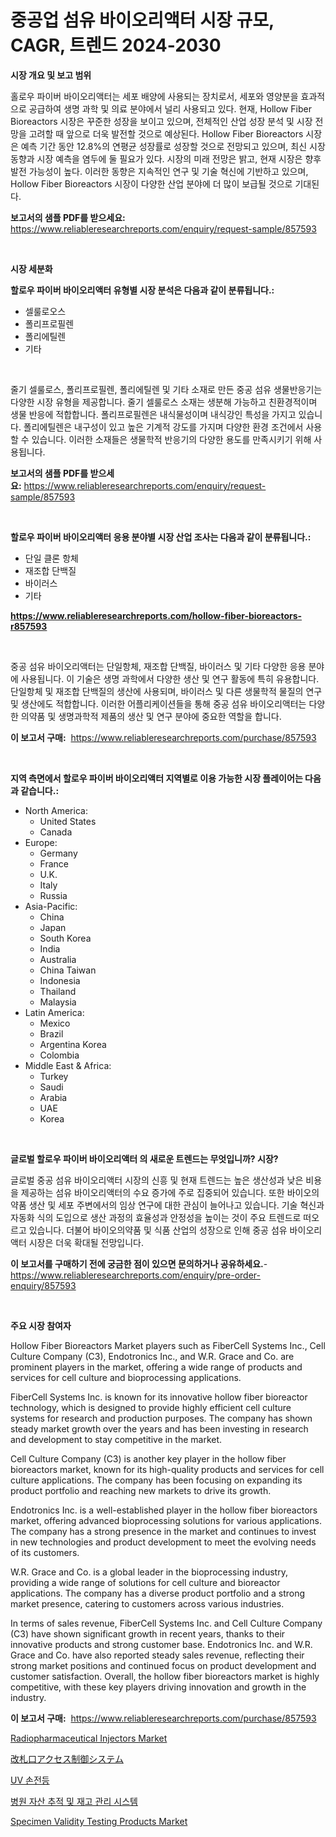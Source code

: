 <p><h1>중공업 섬유 바이오리액터 시장 규모, CAGR, 트렌드 2024-2030</h1></p><p><strong>시장 개요 및 보고 범위</strong></p>
<p><p>홀로우 파이버 바이오리액터는 세포 배양에 사용되는 장치로서, 세포와 영양분을 효과적으로 공급하여 생명 과학 및 의료 분야에서 널리 사용되고 있다. 현재, Hollow Fiber Bioreactors 시장은 꾸준한 성장을 보이고 있으며, 전체적인 산업 성장 분석 및 시장 전망을 고려할 때 앞으로 더욱 발전할 것으로 예상된다. Hollow Fiber Bioreactors 시장은 예측 기간 동안 12.8%의 연평균 성장률로 성장할 것으로 전망되고 있으며, 최신 시장 동향과 시장 예측을 염두에 둘 필요가 있다. 시장의 미래 전망은 밝고, 현재 시장은 향후 발전 가능성이 높다. 이러한 동향은 지속적인 연구 및 기술 혁신에 기반하고 있으며, Hollow Fiber Bioreactors 시장이 다양한 산업 분야에 더 많이 보급될 것으로 기대된다.</p></p>
<p><strong>보고서의 샘플 PDF를 받으세요:</strong> <a href="https://www.reliableresearchreports.com/enquiry/request-sample/857593">https://www.reliableresearchreports.com/enquiry/request-sample/857593</a></p>
<p>&nbsp;</p>
<p><strong>시장 세분화</strong></p>
<p><strong>할로우 파이버 바이오리액터 유형별 시장 분석은 다음과 같이 분류됩니다.:</strong></p>
<p><ul><li>셀룰로오스</li><li>폴리프로필렌</li><li>폴리에틸렌</li><li>기타</li></ul></p>
<p>&nbsp;</p>
<p><p>줄기 셀룰로스, 폴리프로필렌, 폴리에틸렌 및 기타 소재로 만든 중공 섬유 생물반응기는 다양한 시장 유형을 제공합니다. 줄기 셀룰로스 소재는 생분해 가능하고 친환경적이며 생물 반응에 적합합니다. 폴리프로필렌은 내식물성이며 내식강인 특성을 가지고 있습니다. 폴리에틸렌은 내구성이 있고 높은 기계적 강도를 가지며 다양한 환경 조건에서 사용할 수 있습니다. 이러한 소재들은 생물학적 반응기의 다양한 용도를 만족시키기 위해 사용됩니다.</p></p>
<p><strong>보고서의 샘플 PDF를 받으세요:</strong>&nbsp;<a href="https://www.reliableresearchreports.com/enquiry/request-sample/857593">https://www.reliableresearchreports.com/enquiry/request-sample/857593</a></p>
<p>&nbsp;</p>
<p><strong> 할로우 파이버 바이오리액터 응용 분야별 시장 산업 조사는 다음과 같이 분류됩니다.:</strong></p>
<p><ul><li>단일 클론 항체</li><li>재조합 단백질</li><li>바이러스</li><li>기타</li></ul></p>
<p><strong><a href="https://www.reliableresearchreports.com/hollow-fiber-bioreactors-r857593">https://www.reliableresearchreports.com/hollow-fiber-bioreactors-r857593</a></strong></p>
<p>&nbsp;</p>
<p><p>중공 섬유 바이오리액터는 단일항체, 재조합 단백질, 바이러스 및 기타 다양한 응용 분야에 사용됩니다. 이 기술은 생명 과학에서 다양한 생산 및 연구 활동에 특히 유용합니다. 단일항체 및 재조합 단백질의 생산에 사용되며, 바이러스 및 다른 생물학적 물질의 연구 및 생산에도 적합합니다. 이러한 어플리케이션들을 통해 중공 섬유 바이오리액터는 다양한 의약품 및 생명과학적 제품의 생산 및 연구 분야에 중요한 역할을 합니다.</p></p>
<p><strong>이 보고서 구매:</strong>&nbsp; <a href="https://www.reliableresearchreports.com/purchase/857593">https://www.reliableresearchreports.com/purchase/857593</a></p>
<p>&nbsp;</p>
<p><strong>지역 측면에서 할로우 파이버 바이오리액터 지역별로 이용 가능한 시장 플레이어는 다음과 같습니다.:</strong></p>
<p><ul>
    <li>
        North America:
        <ul>
            <li>United States</li>
            <li>Canada</li>
        </ul>
    </li>
    <li>
        Europe:
        <ul>
            <li>Germany</li>
            <li>France</li>
            <li>U.K.</li>
            <li>Italy</li>
            <li>Russia</li>
        </ul>
    </li>
    <li>
        Asia-Pacific:
        <ul>
            <li>China</li>
            <li>Japan</li>
            <li>South Korea</li>
            <li>India</li>
            <li>Australia</li>
            <li>China Taiwan</li>
            <li>Indonesia</li>
            <li>Thailand</li>
            <li>Malaysia</li>
        </ul>
    </li>
    <li>
        Latin America:
        <ul>
            <li>Mexico</li>
            <li>Brazil</li>
            <li>Argentina Korea</li>
            <li>Colombia</li>
        </ul>
    </li>
    <li>
        Middle East & Africa:
        <ul>
            <li>Turkey</li>
            <li>Saudi</li>
            <li>Arabia</li>
            <li>UAE</li>
            <li>Korea</li>
        </ul>
    </li>
    </ul></p>
<p>&nbsp;</p>
<p><strong>글로벌 할로우 파이버 바이오리액터 의 새로운 트렌드는 무엇입니까? 시장?</strong></p>
<p><p>글로벌 중공 섬유 바이오리액터 시장의 신흥 및 현재 트렌드는 높은 생산성과 낮은 비용을 제공하는 섬유 바이오리액터의 수요 증가에 주로 집중되어 있습니다. 또한 바이오의약품 생산 및 세포 주변에서의 임상 연구에 대한 관심이 늘어나고 있습니다. 기술 혁신과 자동화 식의 도입으로 생산 과정의 효율성과 안정성을 높이는 것이 주요 트렌드로 떠오르고 있습니다. 더불어 바이오의약품 및 식품 산업의 성장으로 인해 중공 섬유 바이오리액터 시장은 더욱 확대될 전망입니다.</p></p>
<p><strong>이 보고서를 구매하기 전에 궁금한 점이 있으면 문의하거나 공유하세요.</strong>- <a href="https://www.reliableresearchreports.com/enquiry/pre-order-enquiry/857593">https://www.reliableresearchreports.com/enquiry/pre-order-enquiry/857593</a></p>
<p>&nbsp;</p>
<p><strong>주요 시장 참여자</strong></p>
<p><p>Hollow Fiber Bioreactors Market players such as FiberCell Systems Inc., Cell Culture Company (C3), Endotronics Inc., and W.R. Grace and Co. are prominent players in the market, offering a wide range of products and services for cell culture and bioprocessing applications.</p><p>FiberCell Systems Inc. is known for its innovative hollow fiber bioreactor technology, which is designed to provide highly efficient cell culture systems for research and production purposes. The company has shown steady market growth over the years and has been investing in research and development to stay competitive in the market.</p><p>Cell Culture Company (C3) is another key player in the hollow fiber bioreactors market, known for its high-quality products and services for cell culture applications. The company has been focusing on expanding its product portfolio and reaching new markets to drive its growth.</p><p>Endotronics Inc. is a well-established player in the hollow fiber bioreactors market, offering advanced bioprocessing solutions for various applications. The company has a strong presence in the market and continues to invest in new technologies and product development to meet the evolving needs of its customers.</p><p>W.R. Grace and Co. is a global leader in the bioprocessing industry, providing a wide range of solutions for cell culture and bioreactor applications. The company has a diverse product portfolio and a strong market presence, catering to customers across various industries.</p><p>In terms of sales revenue, FiberCell Systems Inc. and Cell Culture Company (C3) have shown significant growth in recent years, thanks to their innovative products and strong customer base. Endotronics Inc. and W.R. Grace and Co. have also reported steady sales revenue, reflecting their strong market positions and continued focus on product development and customer satisfaction. Overall, the hollow fiber bioreactors market is highly competitive, with these key players driving innovation and growth in the industry.</p></p>
<p><strong>이 보고서 구매:</strong>&nbsp;&nbsp;<a href="https://www.reliableresearchreports.com/purchase/857593">https://www.reliableresearchreports.com/purchase/857593</a></p>
<p><p><a href="https://github.com/singletonthaxterkelliehr2df/Market-Research-Report-List-2/blob/main/radiopharmaceutical-injectors-market.md">Radiopharmaceutical Injectors Market</a></p><p><a href="https://medium.com/@wesleyeilly8796202/quot-%E3%82%BF%E3%83%BC%E3%83%B3%E3%82%B9%E3%82%BF%E3%82%A4%E3%83%AB%E3%82%A2%E3%82%AF%E3%82%BB%E3%82%B9%E5%88%B6%E5%BE%A1%E3%82%B7%E3%82%B9%E3%83%86%E3%83%A0%E5%B8%82%E5%A0%B4%E8%AA%BF%E6%9F%BB%E3%83%AC%E3%83%9D%E3%83%BC%E3%83%88-%E3%81%9D%E3%81%AE%E6%AD%B4%E5%8F%B2%E3%81%A82024%E5%B9%B4%E3%81%8B%E3%82%892031%E5%B9%B4%E3%81%BE%E3%81%A7%E3%81%AE%E4%BA%88%E6%B8%AC-quot-74edbc697aa4">改札口アクセス制御システム</a></p><p><a href="https://medium.com/@dellkoepp03/%EC%9E%90%EC%99%B8%EC%84%A0-%EC%86%90%EC%A0%84%EB%93%B1-%EC%8B%9C%EC%9E%A5-%EC%8B%9C%EC%9E%A5-cagr-%EC%8B%9C%EC%9E%A5-%EB%8F%99%ED%96%A5-%EB%B0%8F-%EC%84%B1%EC%9E%A5-%EC%A0%84%EB%9E%B5%EC%97%90-%EB%8C%80%ED%95%9C-%ED%86%B5%EC%B0%B0%EB%A0%A5-da304b0ed9b8">UV 손전등</a></p><p><a href="https://medium.com/@heatherelasquez5675/%EB%B3%91%EC%9B%90-%EC%9E%90%EC%82%B0-%EC%B6%94%EC%A0%81-%EB%B0%8F-%EC%9E%AC%EA%B3%A0-%EA%B4%80%EB%A6%AC-%EC%8B%9C%EC%8A%A4%ED%85%9C-%EC%8B%9C%EC%9E%A5-%EA%B7%9C%EB%AA%A8-%EC%8B%9C%EC%9E%A5-%EC%A0%84%EB%A7%9D-%EB%B0%8F-%EC%8B%9C%EC%9E%A5-%EC%98%88%EC%B8%A1-2024%EB%85%84%EB%B6%80%ED%84%B0-2031%EB%85%84%EA%B9%8C%EC%A7%80-7647c0e9066b">병원 자산 추적 및 재고 관리 시스템</a></p><p><a href="https://github.com/kufem1/Market-Research-Report-List-2/blob/main/specimen-validity-testing-products-market.md">Specimen Validity Testing Products Market</a></p></p>